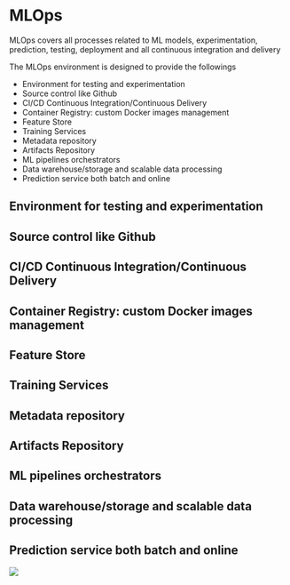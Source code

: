 # MLOps
MLOps covers all processes related to ML models, 
experimentation, prediction, testing, deployment and all continuous integration and delivery

The MLOps environment is designed to provide the followings
- Environment for testing and experimentation
- Source control like Github
- CI/CD Continuous Integration/Continuous Delivery
- Container Registry: custom Docker images management
- Feature Store
- Training Services
- Metadata repository
- Artifacts Repository
- ML pipelines orchestrators
- Data warehouse/storage and scalable data processing
- Prediction service both batch and online

## Environment for testing and experimentation
## Source control like Github
## CI/CD Continuous Integration/Continuous Delivery
## Container Registry: custom Docker images management
## Feature Store
## Training Services
## Metadata repository
## Artifacts Repository
## ML pipelines orchestrators
## Data warehouse/storage and scalable data processing
## Prediction service both batch and online

<img src="https://s3.amazonaws.com/media.whizlabs.com/learn/2-49.png">



